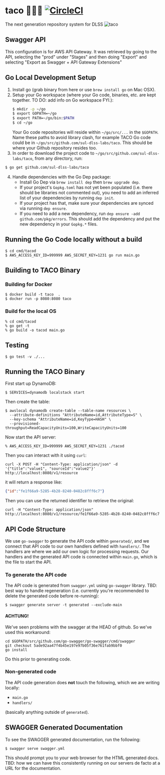 # taco 🌮🌮🌮 [![CircleCI](https://circleci.com/gh/sul-dlss-labs/taco.svg?style=svg)](https://circleci.com/gh/sul-dlss-labs/taco)
The next generation repository system for DLSS
![taco](https://user-images.githubusercontent.com/92044/34897877-016a4e36-f7b6-11e7-80e3-4edecfb2f89d.gif)

## Swagger API

This configuration is for AWS API Gateway.  It was retrieved by going to the API, selecting the "prod" under "Stages" and then doing "Export" and selecting "Export as Swagger + API Gateway Extensions"

## Go Local Development Setup

1. Install go (grab binary from here or use `brew install go` on Mac OSX).
2. Setup your Go workspace (where your Go code, binaries, etc. are kept together. TO DO: add info on Go workspace FYI.):
      ```bash
      $ mkdir -p ~/go
      $ export GOPATH=~/go
      $ export PATH=~/go/bin:$PATH
      $ cd ~/go
      ```
      Your Go code repositories will reside within `~/go/src/...` in the `$GOPATH`. Name these paths to avoid library clash, for example TACO Go code could be in `~/go/src/github.com/sul-dlss-labs/taco`. This should be where your Github repository resides too.
3. In order to download the project code to `~/go/src/github.com/sul-dlss-labs/taco`, from any directory, run:
```bash
$ go get github.com/sul-dlss-labs/taco
```
4. Handle dependencies with the Go Dep package:
    * Install Go Dep via `brew install dep` then `brew upgrade dep`.
    * If your project's `Gopkg.toml` has not yet been populated (i.e. there should be libraries not commented out), you need to add an inferred list of your dependencies by running `dep init`.
    * If your project has that, make sure your dependencies are synced via running `dep ensure`.
    * If you need to add a new dependency, run `dep ensure -add github.com/pkg/errors`. This should add the dependency and put the new dependency in your `Gopkg.*` files.

## Running the Go Code locally without a build

```shell
$ cd cmd/tacod
$ AWS_ACCESS_KEY_ID=999999 AWS_SECRET_KEY=1231 go run main.go
```

## Building to TACO Binary

### Building for Docker
```shell
$ docker build -t taco  .
$ docker run -p 8080:8080 taco
```

### Build for the local OS
```shell
% cd cmd/tacod
% go get -t
% go build -o tacod main.go
```

## Testing

```shell
$ go test -v ./...
```

## Running the TACO Binary

First start up DynamoDB:
```shell
$ SERVICES=dynamodb localstack start
```

Then create the table:
```shell
$ awslocal dynamodb create-table --table-name resources \
  --attribute-definitions "AttributeName=id,AttributeType=S" \
  --key-schema "AttributeName=id,KeyType=HASH" \
  --provisioned-throughput=ReadCapacityUnits=100,WriteCapacityUnits=100
```

Now start the API server:
```shell
% AWS_ACCESS_KEY_ID=999999 AWS_SECRET_KEY=1231 ./tacod
```

Then you can interact with it using `curl`:
```shell
curl -X POST -H "Content-Type: application/json" -d '{"title":"value1", "sourceId":"value2"}' http://localhost:8080/v1/resource
```

it will return a response like:
```json
{"id":"fe1f66a9-5285-4b28-8240-0482c8fff6c7"}
```

Then you can use the returned identifier to retrieve the original:

```shell
curl -H "Content-Type: application/json"  http://localhost:8080/v1/resource/fe1f66a9-5285-4b28-8240-0482c8fff6c7
```

## API Code Structure

We use `go-swagger` to generate the API code within `generated/`, and we connect that API code to our own handlers defined with `handlers/`. The handlers are where we add our own logic for processing requests. Our handlers and the generated API code is connected within `main.go`, which is the file to start the API.

### To generate the API code

The API code is generated from `swagger.yml` using `go-swagger` library. TBD: best way to handle regeneration (i.e. currently you're recommended to delete the generated code before re-running):

```shell
$ swagger generate server -t generated --exclude-main
```

#### ACHTUNG!
We've seen problems with the swagger at the HEAD of github. So we've used this workaround:

```shell
cd $GOPATH/src/github.com/go-swagger/go-swagger/cmd/swagger
git checkout 5ade92aa47f4b45e197e97b05f36e761fab9bbf0
go install
```

Do this prior to generating code.

### Non-generated code

The API code generation does **not** touch the following, which we are writing locally:
- `main.go`
- `handlers/`

(basically anything outside of `generated`).


## SWAGGER Generated Documentation

To see the SWAGGER generated documentation, run the following:

```shell
$ swagger serve swagger.yml
```

This should prompt you to your web browser for the HTML generated docs. TBD: how we can have this consistently running on our servers de facto at a URL for the documentation.
